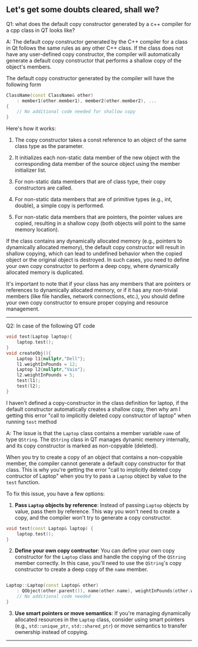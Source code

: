 ## Let's get some doubts cleared, shall we?

Q1: what does the default copy constructor generated by a c++ compiler for a cpp class in QT looks like?

A: The default copy constructor generated by the C++ compiler for a class in Qt follows the same rules as any other C++ class. If the class does not have any user-defined copy constructor, the compiler will automatically generate a default copy constructor that performs a shallow copy of the object's members.

The default copy constructor generated by the compiler will have the following form

```c++
ClassName(const ClassName& other)
    : member1(other.member1), member2(other.member2), ...
{
    // No additional code needed for shallow copy
}
```

Here's how it works:

1. The copy constructor takes a const reference to an object of the same class type as the parameter.

2. It initializes each non-static data member of the new object with the corresponding data member of the source object using the member initializer list.

3. For non-static data members that are of class type, their copy constructors are called.

4. For non-static data members that are of primitive types (e.g., int, double), a simple copy is performed.

5. For non-static data members that are pointers, the pointer values are copied, resulting in a shallow copy (both objects will point to the same memory location).

If the class contains any dynamically allocated memory (e.g., pointers to dynamically allocated memory), the default copy constructor will result in shallow copying, which can lead to undefined behavior when the copied object or the original object is destroyed. In such cases, you need to define your own copy constructor to perform a deep copy, where dynamically allocated memory is duplicated.

It's important to note that if your class has any members that are pointers or references to dynamically allocated memory, or if it has any non-trivial members (like file handles, network connections, etc.), you should define your own copy constructor to ensure proper copying and resource management.

---
Q2: In case of the following QT code
```C++
void test(Laptop laptop){
    laptop.test();
}
void createObj(){
    Laptop l1{nullptr,"Dell"};
    l1.weightInPounds = 12;
    Laptop l2{nullptr,"Vaio"};
    l2.weightInPounds = 5;
    test(l1);
    test(l2);
}
```
I haven't defined a copy-constructor in the class definition for laptop, if the default constructor automatically creates a shallow copy, then why am I getting this error "call to implicitly deleted copy constructor of laptop" when running `test` method

A: The issue is that the `Laptop` class contains a member variable `name` of type `QString`. The `QString` class in QT manages dynamic memory internally, and its copy constructor is marked as non-copyable (deleted).

When you try to create a copy of an object that contains a non-copyable member, the compiler cannot generate a default copy constructor for that class. This is why you're getting the error "call to implicitly deleted copy contructor of Laptop" when you try to pass a `Laptop` object by value to the `test` function.

To fix this issue, you have a few options:
1. **Pass `Laptop` objects by reference**: Instead of passing `Laptop` objects by value, pass them by reference. This way you won't need to create a copy, and the compiler won't try to generate a copy constructor.
```C++
void test(const Laptop& laptop) {
    laptop.test();
}
```
2. **Define your own copy contructor**: You can define your own copy constructor for the `Laptop` class and handle the copying of the `QString` member correctly. In this case, you'll need to use the `QString`'s copy constructor to create a deep copy of the `name` member.
```C++

Laptop::Laptop(const Laptop& other)
    : QObject(other.parent()), name(other.name), weightInPounds(other.weightInPounds) {
    // No additional code needed
}
```
3. **Use smart pointers or move semantics**: If you're managing dynamically allocated resources in the `Laptop` class, consider using smart pointers (e.g.,  `std::unique_ptr`,  `std::shared_ptr`) or move semantics to transfer ownership instead of copying.

---































